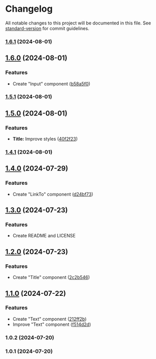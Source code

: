 # Changelog

All notable changes to this project will be documented in this file. See [standard-version](https://github.com/conventional-changelog/standard-version) for commit guidelines.

### [1.6.1](https://github.com/WhoStoleMySleep/NovoUi/compare/v1.3.0...v1.6.1) (2024-08-01)

## [1.6.0](https://github.com/WhoStoleMySleep/NovoUi/compare/v1.3.0...v1.6.0) (2024-08-01)


### Features

* Create "Input" component ([b58a5f0](https://github.com/WhoStoleMySleep/NovoUi/commit/b58a5f08355d0e588e26e0ca20fb9679e6292277))

### [1.5.1](https://github.com/WhoStoleMySleep/NovoUi/compare/v1.3.0...v1.5.1) (2024-08-01)

## [1.5.0](https://github.com/WhoStoleMySleep/NovoUi/compare/v1.3.0...v1.5.0) (2024-08-01)


### Features

* **Title:** Improve styles ([40f2f23](https://github.com/WhoStoleMySleep/NovoUi/commit/40f2f2350099ebff72a5577807ded7b2eb79e1cb))

### [1.4.1](https://github.com/WhoStoleMySleep/NovoUi/compare/v1.3.0...v1.4.1) (2024-08-01)

## [1.4.0](https://github.com/WhoStoleMySleep/NovoUi/compare/v1.3.0...v1.4.0) (2024-07-29)


### Features

* Create "LinkTo" component ([d24bf73](https://github.com/WhoStoleMySleep/NovoUi/commit/d24bf731667633cd6b33520fe3d32a05b0ac44a9))

## [1.3.0](https://github.com/WhoStoleMySleep/NovoUi/compare/v1.0.2...v1.3.0) (2024-07-23)


### Features

* Create README and LICENSE

## [1.2.0](https://github.com/WhoStoleMySleep/NovoUi/compare/v1.0.2...v1.2.0) (2024-07-23)


### Features

* Create "Title" component ([2c2b546](https://github.com/WhoStoleMySleep/NovoUi/commit/2c2b546e5d7ec7cddfe785ef055a6dd1ca001927))

## [1.1.0](https://github.com/WhoStoleMySleep/NovoUi/compare/v1.0.2...v1.1.0) (2024-07-22)


### Features

* Create "Text" component ([212ff2b](https://github.com/WhoStoleMySleep/NovoUi/commit/212ff2b012a078ccdb92feee53b6920222623441))
* Improve "Text" component ([f514d2d](https://github.com/WhoStoleMySleep/NovoUi/commit/f514d2d4a3c897f0c3d51c98753d50a1b9d6b2d4))

### 1.0.2 (2024-07-20)

### 1.0.1 (2024-07-20)
